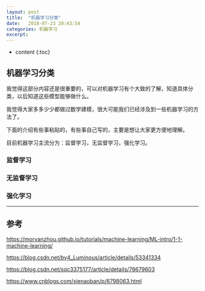 ```yaml
---
layout: post
title:  "机器学习分类"
date:   2018-07-23 20:43:54
categories: 机器学习
excerpt: 
---
```


* content
{:toc}


## 机器学习分类

我觉得这部分内容还是很重要的，可以对机器学习有个大致的了解，知道具体分类，以后知道这些模型能够做什么。

我觉得大家多多少少都做过数学建模，很大可能我们已经涉及到一些机器学习的方法了。

下面的介绍有些事粘贴的，有些事自己写的，主要是想让大家更方便地理解。

目前机器学习主流分为：监督学习，无监督学习，强化学习。

### 监督学习


### 无监督学习


### 强化学习


---



## 参考

https://morvanzhou.github.io/tutorials/machine-learning/ML-intro/1-1-machine-learning/

https://blog.csdn.net/by4_Luminous/article/details/53341334

https://blog.csdn.net/sqc3375177/article/details/78679603

https://www.cnblogs.com/xienaoban/p/6798063.html